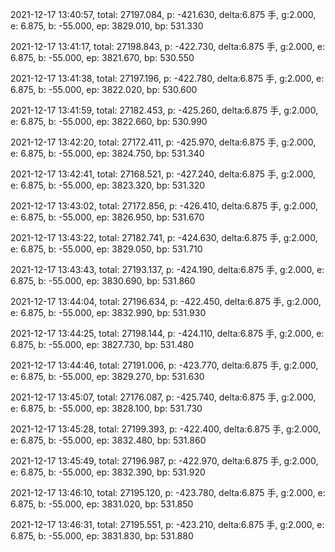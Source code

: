 2021-12-17 13:40:57, total: 27197.084, p: -421.630, delta:6.875 手, g:2.000, e: 6.875, b: -55.000, ep: 3829.010, bp: 531.330

2021-12-17 13:41:17, total: 27198.843, p: -422.730, delta:6.875 手, g:2.000, e: 6.875, b: -55.000, ep: 3821.670, bp: 530.550

2021-12-17 13:41:38, total: 27197.196, p: -422.780, delta:6.875 手, g:2.000, e: 6.875, b: -55.000, ep: 3822.020, bp: 530.600

2021-12-17 13:41:59, total: 27182.453, p: -425.260, delta:6.875 手, g:2.000, e: 6.875, b: -55.000, ep: 3822.660, bp: 530.990

2021-12-17 13:42:20, total: 27172.411, p: -425.970, delta:6.875 手, g:2.000, e: 6.875, b: -55.000, ep: 3824.750, bp: 531.340

2021-12-17 13:42:41, total: 27168.521, p: -427.240, delta:6.875 手, g:2.000, e: 6.875, b: -55.000, ep: 3823.320, bp: 531.320

2021-12-17 13:43:02, total: 27172.856, p: -426.410, delta:6.875 手, g:2.000, e: 6.875, b: -55.000, ep: 3826.950, bp: 531.670

2021-12-17 13:43:22, total: 27182.741, p: -424.630, delta:6.875 手, g:2.000, e: 6.875, b: -55.000, ep: 3829.050, bp: 531.710

2021-12-17 13:43:43, total: 27193.137, p: -424.190, delta:6.875 手, g:2.000, e: 6.875, b: -55.000, ep: 3830.690, bp: 531.860

2021-12-17 13:44:04, total: 27196.634, p: -422.450, delta:6.875 手, g:2.000, e: 6.875, b: -55.000, ep: 3832.990, bp: 531.930

2021-12-17 13:44:25, total: 27198.144, p: -424.110, delta:6.875 手, g:2.000, e: 6.875, b: -55.000, ep: 3827.730, bp: 531.480

2021-12-17 13:44:46, total: 27191.006, p: -423.770, delta:6.875 手, g:2.000, e: 6.875, b: -55.000, ep: 3829.270, bp: 531.630

2021-12-17 13:45:07, total: 27176.087, p: -425.740, delta:6.875 手, g:2.000, e: 6.875, b: -55.000, ep: 3828.100, bp: 531.730

2021-12-17 13:45:28, total: 27199.393, p: -422.400, delta:6.875 手, g:2.000, e: 6.875, b: -55.000, ep: 3832.480, bp: 531.860

2021-12-17 13:45:49, total: 27196.987, p: -422.970, delta:6.875 手, g:2.000, e: 6.875, b: -55.000, ep: 3832.390, bp: 531.920

2021-12-17 13:46:10, total: 27195.120, p: -423.780, delta:6.875 手, g:2.000, e: 6.875, b: -55.000, ep: 3831.020, bp: 531.850

2021-12-17 13:46:31, total: 27195.551, p: -423.210, delta:6.875 手, g:2.000, e: 6.875, b: -55.000, ep: 3831.830, bp: 531.880